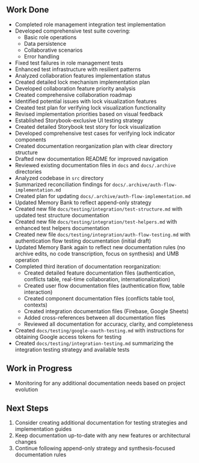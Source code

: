 ## Work Done

- Completed role management integration test implementation
- Developed comprehensive test suite covering:
  - Basic role operations
  - Data persistence
  - Collaborative scenarios
  - Error handling
- Fixed test failures in role management tests
- Enhanced test infrastructure with resilient patterns
- Analyzed collaboration features implementation status
- Created detailed lock mechanism implementation plan
- Developed collaboration feature priority analysis
- Created comprehensive collaboration roadmap
- Identified potential issues with lock visualization features
- Created test plan for verifying lock visualization functionality
- Revised implementation priorities based on visual feedback
- Established Storybook-exclusive UI testing strategy
- Created detailed Storybook test story for lock visualization
- Developed comprehensive test cases for verifying lock indicator components
- Created documentation reorganization plan with clear directory structure
- Drafted new documentation README for improved navigation
- Reviewed existing documentation files in `docs` and `docs/.archive` directories
- Analyzed codebase in `src` directory
- Summarized reconciliation findings for `docs/.archive/auth-flow-implementation.md`
- Created plan for updating `docs/.archive/auth-flow-implementation.md`
- Updated Memory Bank to reflect append-only strategy
- Created new file `docs/testing/integration/test-structure.md` with updated test structure documentation
- Created new file `docs/testing/integration/test-helpers.md` with enhanced test helpers documentation
- Created new file `docs/testing/integration/auth-flow-testing.md` with authentication flow testing documentation (initial draft)
- Updated Memory Bank again to reflect new documentation rules (no archive edits, no code transcription, focus on synthesis) and UMB operation
- Completed third iteration of documentation reorganization:
  - Created detailed feature documentation files (authentication, conflicts table, real-time collaboration, internationalization)
  - Created user flow documentation files (authentication flow, table interaction)
  - Created component documentation files (conflicts table tool, contexts)
  - Created integration documentation files (Firebase, Google Sheets)
  - Added cross-references between all documentation files
  - Reviewed all documentation for accuracy, clarity, and completeness
- Created `docs/testing/google-oauth-testing.md` with instructions for obtaining Google access tokens for testing
- Created `docs/testing/integration-testing.md` summarizing the integration testing strategy and available tests

## Work in Progress

- Monitoring for any additional documentation needs based on project evolution

## Next Steps

1. Consider creating additional documentation for testing strategies and implementation guides
2. Keep documentation up-to-date with any new features or architectural changes
3. Continue following append-only strategy and synthesis-focused documentation rules
